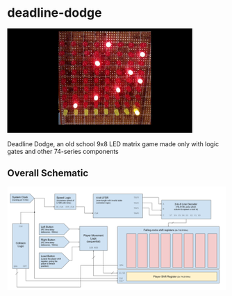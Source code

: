 # deadline-dodge
![Matrix GIF](matrix.gif)

Deadline Dodge, an old school 9x8 LED matrix game made only with logic gates and other 74-series components

## Overall Schematic
![Overall Schematic](overall_schematic.png)
